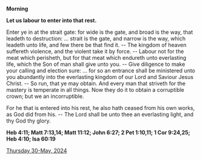 **Morning**

**Let us labour to enter into that rest.**
 
Enter ye in at the strait gate: for wide is the gate, and broad is the way, that leadeth to destruction: ... strait is the gate, and narrow is the way, which leadeth unto life, and few there be that find it. -- The kingdom of heaven suffereth violence, and the violent take it by force. -- Labour not for the meat which perisheth, but for that meat which endureth unto everlasting life, which the Son of man shall give unto you. -- Give diligence to make your calling and election sure: ... for so an entrance shall be ministered unto you abundantly into the everlasting kingdom of our Lord and Saviour Jesus Christ. -- So run, that ye may obtain. And every man that striveth for the mastery is temperate in all things. Now they do it to obtain a corruptible crown; but we an incorruptible.
 
For he that is entered into his rest, he also hath ceased from his own works, as God did from his. -- The Lord shall be unto thee an everlasting light, and thy God thy glory.  

**Heb 4:11; Matt 7:13,14; Matt 11:12; John 6:27; 2 Pet 1:10,11; 1 Cor 9:24,25; Heb 4:10; Isa 60:19**

[Thursday 30-May, 2024](https://t.me/daily_light)
